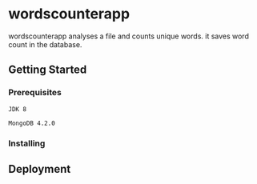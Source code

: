 # wordscounterapp

wordscounterapp analyses a file and counts unique words. it saves word count in the database.

## Getting Started

### Prerequisites
```
JDK 8
```
```
MongoDB 4.2.0
```

### Installing

## Deployment
